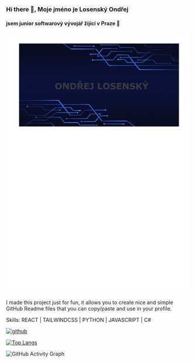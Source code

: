 ### Hi there 👋, Moje jméno je Losenský Ondřej
#### jsem junior softwarový vývojář žijící v Praze 📍
![ Web developer](https://github.com/OndrejLosensky/OndrejLosensky/blob/main/GithubBanner.png)

I made this project just for fun, it allows you to create nice and simple GitHub Readme files that you can copy/paste and use in your profile.

Skills: REACT | TAILWINDCSS | PYTHON | JAVASCRIPT | C#



[<img src='https://cdn.jsdelivr.net/npm/simple-icons@3.0.1/icons/github.svg' alt='github' height='40'>](https://github.com/ondrejlosensky)  

[![Top Langs](https://github-readme-stats.vercel.app/api/top-langs/?username=ondrejlosensky)](https://github.com/anuraghazra/github-readme-stats)

![GitHub Activity Graph](https://activity-graph.herokuapp.com/graph?username=ondrejlosensky)  

